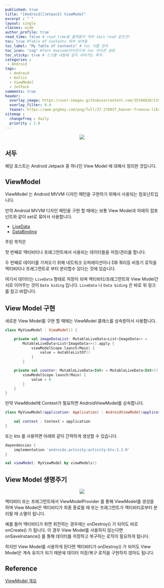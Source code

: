 ```yaml
---
published: true
title: "[Android][Jetpack] ViewModel"	
excerpt : " "	
layout: single	
classes: wide
author_profile: true	
read_time: false # read_time을 출력할지 여부 1min read 같은것!	
toc: true #Table Of Contents 목차 보여줌	
toc_label: "My Table of Contents" # toc 이름 정의	
toc_icon: "cog" #font Awesome아이콘으로 toc 아이콘 설정	
toc_sticky: true # 스크롤 내릴때 같이 내려가는 목차	
categories :	
 - Android	
tags: 	
  - Android
  - Kotlin
  - ViewModel
  - JetPack
comments: true	
header:
  overlay_image: https://user-images.githubusercontent.com/35194820/119770376-18f76c80-bef7-11eb-8b3e-abca9300d1c1.gif
  overlay_filter: 0.4
  teaser: https://www.pngkey.com/png/full/27-278037_banner-freeuse-library-android-transparent-app-android-development.png
sitemap :	
  changefreq : daily	
  priority : 1.0	
---
```


<div align="center">
<img src="https://user-images.githubusercontent.com/35194820/119796009-f58eea80-bf13-11eb-9d8b-cfbae470312b.PNG" >
</div>

## 서두

해당 포스트는 Android Jetpack 중 하나인 View Model 에 대해서 정리한 것입니다.

## ViewModel

ViewModel 는 Android MVVM 디자인 패턴을 구현하기 위해서 사용되는 컴포넌트입니다.

만약 Android MVVM 디자인 패턴을 구현 할 때에는 보통 View Model과 아래의 컴포넌트와 같이 set로 묶어서 사용합니다.

- [LiveData](./2021-05-27-livedata)
- [DataBinding](./2021-05-30-databinding)

주된 목적은

첫 번째로 액티비티나 프래그먼트에서 사용되는 데이터들을 저장/관리를 합니다.

두 번째로 데이터를 가져오기 위해 네트워크 오퍼레이션이나 DB 쿼리등 비동기 로직을 액티비티나 프래그먼트로 부터 분리할수 있다는 것에 있습니다.

여기서 데이터는 `LiveData` 형태로 저장이 되며 액티비티/프래그먼트와 View Model간 서로 이어주는 것이 `Data biding` 입니다. `LiveData` 나 `Data biding` 은 바로 위 링크를 참고 바랍니다.

## View Model 구현

새로운 View Model를 구현 할 때에는 ViewModel 클래스를 상속받아서 사용합니다.

~~~kotlin
class MyViewModel : ViewModel() {

    private val imageDataList: MutableLiveData<List<ImageData>> =
        MutableLiveData<List<ImageData>>().apply {
            viewModelScope.launch(Main) {
                value = mutableListOf()
            }
        }

    private val counter: MutableLiveData<Int> = MutableLiveData<Int>().apply {
        viewModelScope.launch(Main) {
            value = 0
        }
    }
}
~~~

만약 ViewModel에 Context가 필요하면 AndroidViewModel를 상속합니다.

~~~kotlin
class MyViewModel(application: Application) : AndroidViewModel(application) {
    
    val context : Context = application
}
~~~

또는 ktx 를 사용하면 아래와 같이 간략하게 생성할 수 있습니다.

~~~gradle
dependencies {
    implementation 'androidx.activity:activity-ktx:1.1.0'
}
~~~

~~~kotlin
val viewModel: MyViewModel by viewModels()
~~~

## View Model 생명주기

<div align="center">
<img src="https://developer.android.com/images/topic/libraries/architecture/viewmodel-lifecycle.png?hl=ko" >
</div>

액티비티 또는 프래그먼트에서 ViewModelProvider 를 통해 ViewModel를 생성을 하며 View Model은 액티비티가 최종 종료될 때 또는 프래그먼트가 액티비티로부터 분리될 때 소멸이 됩니다.

예를 들어 액티비티가 화면 회전하는 경우에는 onDestroy() 가 되어도 바로 onCreate() 가 됩니다. 이 경우 View Model를 사용하지 않는다면 onSaveInstance() 를 통해 데이터를 저장하고 복구하는 로직이 필요하게 됩니다.

하지만 View Model를 사용하게 된다면 액티비티가 onDestroy() 가 되어도 View Model은 계속 유지가 되기 때문에 데이터 저장/복구 로직을 구현하지 않아도 됩니다.

## Reference

[ViewModel 개요](https://www.google.com/search?q=Viewmodel+%EA%B0%9C%EC%9A%94&oq=Viewmodel+%EA%B0%9C%EC%9A%94&aqs=chrome..69i57j0i333l2j69i60l2j69i61.5488j0j1&sourceid=chrome&ie=UTF-8)